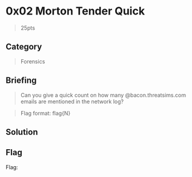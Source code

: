 # 0x02 Morton Tender Quick
> 25pts

## Category
> Forensics

## Briefing
> Can you give a quick count on how many @bacon.threatsims.com emails are mentioned in the network log?

> Flag format: flag{N}

## Solution


## Flag
Flag: ` `